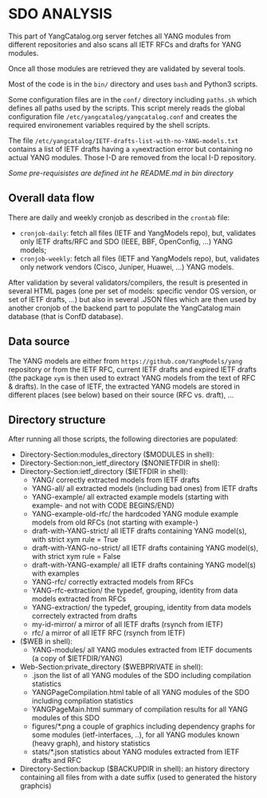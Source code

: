 SDO ANALYSIS
============

This part of YangCatalog.org server fetches all YANG modules from different repositories and also scans all IETF RFCs and drafts for YANG modules.

Once all those modules are retrieved they are validated by several tools.

Most of the code is in the `bin/` directory and uses `bash` and Python3 scripts.

Some configuration files are in the `conf/` directory including `paths.sh` which defines all paths used by the scripts. This script merely reads the global configuration file `/etc/yangcatalog/yangcatalog.conf` and creates the required environement variables required by the shell scripts.

The file `/etc/yangcatalog/IETF-drafts-list-with-no-YANG-models.txt` contains a list of IETF drafts having a `xym`extraction error but containing no actual YANG modules. Those I-D are removed from the local I-D repository.

*Some pre-requisistes are defined int he README.md in bin directory*

Overall data flow
-----------------

There are daily and weekly cronjob as described in the `crontab` file:
- `cronjob-daily`: fetch all files (IETF and YangModels repo), but, validates only IETF drafts/RFC and SDO (IEEE, BBF, OpenConfig, ...) YANG models;
- `cronjob-weekly`: fetch all files (IETF and YangModels repo), but, validates only network vendors (Cisco, Juniper, Huawei, ...) YANG models.

After validation by several validators/compilers, the result is presented in several HTML pages (one per set of models: specific vendor OS version, or set of IETF drafts, ...) but also in several .JSON files which are then used by another cronjob of the backend part to populate the YangCatalog main database (that is ConfD database). 

Data source
-----------

The YANG models are either from `https://github.com/YangModels/yang` repository or from the IETF RFC, current IETF drafts and expired IETF drafts (the package `xym` is then used to extract YANG models from the text of RFC & drafts). In the case of IETF, the extracted YANG models are stored in different places (see below) based on their source (RFC vs. draft), ...


Directory structure
-------------------

After running all those scripts, the following directories are populated:

- Directory-Section:modules_directory ($MODULES in shell):
- Directory-Section:non_ietf_directory ($NONIETFDIR in shell):
- Directory-Section:ietf_directory ($IETFDIR in shell):
  - YANG/ correctly extracted models from IETF drafts
  - YANG-all/ all extracted models (including bad ones) from IETF drafts
  - YANG-example/ all extracted example models (starting with example- and not with CODE BEGINS/END)
  - YANG-example-old-rfc/ the hardcoded YANG module example models from old RFCs (not starting with example-)
  - draft-with-YANG-strict/ all IETF drafts containing YANG model(s), with strict xym rule = True
  - draft-with-YANG-no-strict/ all IETF drafts containing YANG model(s), with strict xym rule = False
  - draft-with-YANG-example/ all IETF drafts containing YANG model(s) with examples
  - YANG-rfc/ correctly extracted models from RFCs
  - YANG-rfc-extraction/ the typedef, grouping, identity from data models extracted from RFCs
  - YANG-extraction/ the typedef, grouping, identity from data models correctely extracted from drafts
  - my-id-mirror/ a mirror of all IETF drafts (rsynch from IETF)
  - rfc/ a mirror of all IETF RFC (rsynch from IETF)
- ($WEB in shell):
  - YANG-modules/ all YANG modules extracted from IETF documents (a copy of $IETFDIR/YANG)
- Web-Section:private_directory ($WEBPRIVATE in shell):
  - <SDO>.json the list of all YANG modules of the SDO including compilation statistics
  - <SDO>YANGPageCompilation.html table of all YANG modules of the SDO including compilation statistics
  - <SDO>YANGPageMain.html summary of compilation results for all YANG modules of this SDO
  - figures/*.png a couple of graphics including dependency graphs for some modules (ietf-interfaces, ..), for all YANG modules known (heavy graph), and history statistics
  - stats/*.json statistics about YANG modules extracted from IETF drafts and RFC 
- Directory-Section:backup ($BACKUPDIR in shell): an history directory containing all files from <SDO> with a date suffix (used to generated the history graphcis)

